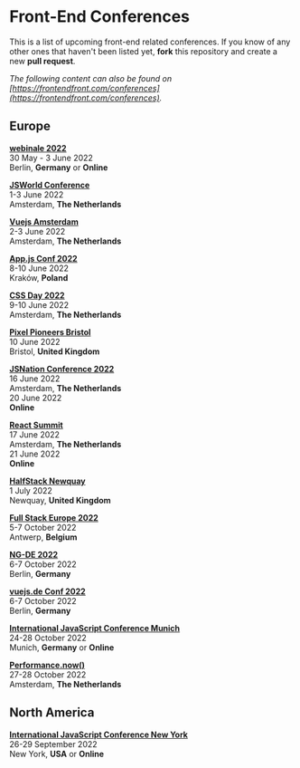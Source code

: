 # Front-End Conferences

This is a list of upcoming front-end related conferences. If you know of any other ones that haven't been listed yet, **fork** this repository and create a new **pull request**.

*The following content can also be found on [https://frontendfront.com/conferences](https://frontendfront.com/conferences).*

## Europe

[**webinale 2022**](https://webinale.de/en/)  
30 May - 3 June 2022  
Berlin, **Germany** or **Online**

[**JSWorld Conference**](https://jsworldconference.com/)  
1-3 June 2022  
Amsterdam, **The Netherlands**

[**Vuejs Amsterdam**](https://vuejs.amsterdam)  
2-3 June 2022  
Amsterdam, **The Netherlands**

[**App.js Conf 2022**](https://appjs.co/)  
8-10 June 2022  
Kraków, **Poland**

[**CSS Day 2022**](https://cssday.nl/)  
9-10 June 2022  
Amsterdam, **The Netherlands**

[**Pixel Pioneers Bristol**](https://pixelpioneers.co/events/bristol-2022)  
10 June 2022  
Bristol, **United Kingdom**

[**JSNation Conference 2022**](https://jsnation.com)  
16 June 2022  
Amsterdam, **The Netherlands**  
20 June 2022  
**Online**

[**React Summit**](https://reactsummit.com/)  
17 June 2022  
Amsterdam, **The Netherlands**  
21 June 2022  
**Online**

[**HalfStack Newquay**](https://www.halfstackconf.com/newquay/)  
1 July 2022  
Newquay, **United Kingdom**  

[**Full Stack Europe 2022**](https://www.fullstackeurope.com/2022/)  
5-7 October 2022  
Antwerp, **Belgium**  

[**NG-DE 2022**](https://ng-de.org/)  
6-7 October 2022  
Berlin, **Germany**  

[**vuejs.de Conf 2022**](https://conf.vuejs.de/)  
6-7 October 2022  
Berlin, **Germany**  

[**International JavaScript Conference Munich**](https://javascript-conference.com/munich/)  
24-28 October 2022  
Munich, **Germany** or **Online**

[**Performance.now()**](https://perfnow.nl/)  
27-28 October 2022  
Amsterdam, **The Netherlands**

## North America

[**International JavaScript Conference New York**](https://javascript-conference.com/new-york/)  
26-29 September 2022  
New York, **USA** or **Online**
